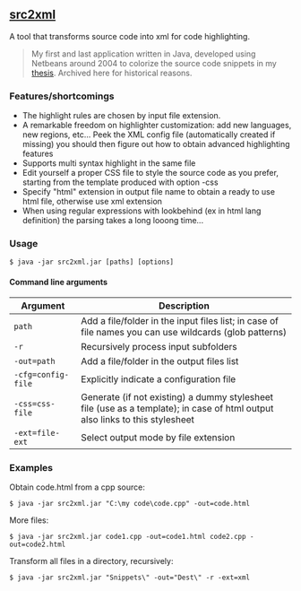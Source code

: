 ## [src2xml](https://github.com/matgat/src2xml.git)

A tool that transforms source code into xml for code highlighting.

> My first and last application written in Java, developed using
> Netbeans around 2004 to colorize the source code snippets in my
> [thesis](https://github.com/matgat/thesis.git).
> Archived here for historical reasons.


### Features/shortcomings
* The highlight rules are chosen by input file extension.
* A remarkable freedom on highlighter customization: add new languages, new regions, etc... Peek the XML config file (automatically created if missing) you should then figure out how to obtain advanced highlighting features
* Supports multi syntax highlight in the same file
* Edit yourself a proper CSS file to style the source code as you prefer, starting from the template produced with option -css
* Specify "html" extension in output file name to obtain a ready to use html file, otherwise use xml extension
* When using regular expressions with lookbehind (ex in html lang definition) the parsing takes a long looong time...


### Usage
    $ java -jar src2xml.jar [paths] [options]

#### Command line arguments

| Argument           | Description |
|--------------------|-------------|
| `path`             | Add a file/folder in the input files list; in case of file names you can use wildcards (glob patterns) |
| `-r`               | Recursively process input subfolders |
| `-out=path`        | Add a file/folder in the output files list |
| `-cfg=config-file` | Explicitly indicate a configuration file |
| `-css=css-file`    | Generate (if not existing) a dummy stylesheet file (use as a template); in case of html output also links to this stylesheet |
| `-ext=file-ext`    | Select output mode by file extension |


### Examples

Obtain code.html from a cpp source:

    $ java -jar src2xml.jar "C:\my code\code.cpp" -out=code.html


More files:

    $ java -jar src2xml.jar code1.cpp -out=code1.html code2.cpp -out=code2.html


Transform all files in a directory, recursively:

    $ java -jar src2xml.jar "Snippets\" -out="Dest\" -r -ext=xml
